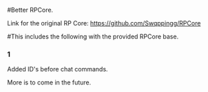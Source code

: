 #Better RPCore.

Link for the original RP Core: https://github.com/Swqppingg/RPCore

#This includes the following with the provided RPCore base.

### 1
Added ID's before chat commands.

More is to come in the future.
